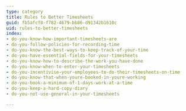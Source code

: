 ```yaml
---
type: category
title: Rules to Better Timesheets
guid: fb5afcf8-f782-4679-bb86-d91342b1610c
uid: rules-to-better-timesheets
index:
- do-you-know-how-important-timesheets-are
- do-you-follow-policies-for-recording-time
- do-you-know-the-best-ways-to-keep-track-of-your-time
- do-you-have-essential-fields-for-your-timesheets
- do-you-know-how-to-describe-the-work-you-have-done
- do-you-know-when-to-enter-your-timesheets
- do-you-incentivise-your-employees-to-do-their-timesheets-on-time
- do-you-know-that-when-youre-booked-in-youre-working
- do-you-book-a-minimum-of-1-days-work-at-a-time
- do-you-keep-a-hard-copy-diary
- do-you-not-use-general-in-your-timesheets

---
```

<p>​​</p>


